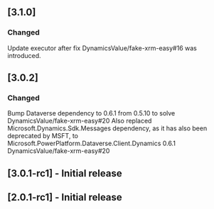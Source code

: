 
## [3.1.0]

### Changed

Update executor after fix DynamicsValue/fake-xrm-easy#16 was introduced.

## [3.0.2]
### Changed

Bump Dataverse dependency to 0.6.1 from 0.5.10 to solve DynamicsValue/fake-xrm-easy#20
Also replaced Microsoft.Dynamics.Sdk.Messages dependency, as it has also been deprecated by MSFT, to Microsoft.PowerPlatform.Dataverse.Client.Dynamics 0.6.1 DynamicsValue/fake-xrm-easy#20


## [3.0.1-rc1] - Initial release

## [2.0.1-rc1] - Initial release